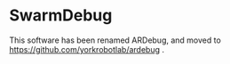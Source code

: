 # SwarmDebug
This software has been renamed ARDebug, and moved to https://github.com/yorkrobotlab/ardebug .

